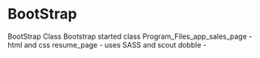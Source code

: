 # BootStrap
BootStrap Class
Bootstrap started class
Program_Files_app_sales_page - html and css
resume_page - uses SASS and scout
dobble -